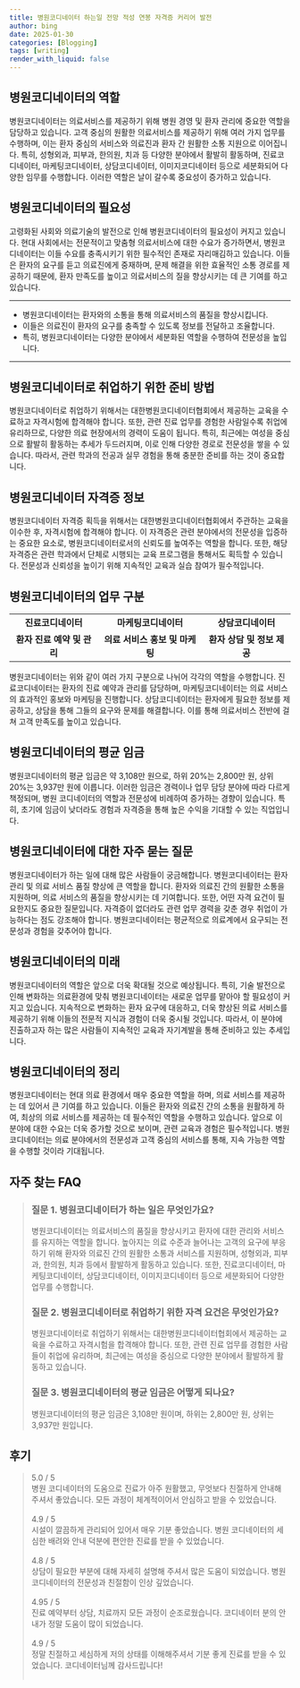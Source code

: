 ```yaml
---
title: 병원코디네이터 하는일 전망 적성 연봉 자격증 커리어 발전
author: bing
date: 2025-01-30
categories: [Blogging]
tags: [writing]
render_with_liquid: false
---
```



<h2 id='병원코디네이터_역할'>병원코디네이터의 역할</h2>

<p>병원코디네이터는 의료서비스를 제공하기 위해 병원 경영 및 환자 관리에 중요한 역할을 담당하고 있습니다. 고객 중심의 원활한 의료서비스를 제공하기 위해 여러 가지 업무를 수행하며, 이는 환자 중심의 서비스와 의료진과 환자 간 원활한 소통 지원으로 이어집니다. 특히, 성형외과, 피부과, 한의원, 치과 등 다양한 분야에서 활발히 활동하며, 진료코디네이터, 마케팅코디네이터, 상담코디네이터, 이미지코디네이터 등으로 세분화되어 다양한 임무를 수행합니다. 이러한 역할은 날이 갈수록 중요성이 증가하고 있습니다.</p>

<h2 id='병원코디네이터_필요성'>병원코디네이터의 필요성</h2>

<p>고령화된 사회와 의료기술의 발전으로 인해 병원코디네이터의 필요성이 커지고 있습니다. 현대 사회에서는 전문적이고 맞춤형 의료서비스에 대한 수요가 증가하면서, 병원코디네이터는 이들 수요를 충족시키기 위한 필수적인 존재로 자리매김하고 있습니다. 이들은 환자의 요구를 듣고 의료진에게 중재하며, 문제 해결을 위한 효율적인 소통 경로를 제공하기 때문에, 환자 만족도를 높이고 의료서비스의 질을 향상시키는 데 큰 기여를 하고 있습니다.</p>

<hr />

<ul>
    <li>병원코디네이터는 환자와의 소통을 통해 의료서비스의 품질을 향상시킵니다.</li>
    <li>이들은 의료진이 환자의 요구를 충족할 수 있도록 정보를 전달하고 조율합니다.</li>
    <li>특히, 병원코디네이터는 다양한 분야에서 세분화된 역할을 수행하여 전문성을 높입니다.</li>
</ul>

<hr />

<h2 id='병원코디네이터_취업준비'>병원코디네이터로 취업하기 위한 준비 방법</h2>

<p>병원코디네이터로 취업하기 위해서는 대한병원코디네이터협회에서 제공하는 교육을 수료하고 자격시험에 합격해야 합니다. 또한, 관련 진료 업무를 경험한 사람일수록 취업에 유리하므로, 다양한 의료 현장에서의 경력이 도움이 됩니다. 특히, 최근에는 여성을 중심으로 활발히 활동하는 추세가 두드러지며, 이로 인해 다양한 경로로 전문성을 쌓을 수 있습니다. 따라서, 관련 학과의 전공과 실무 경험을 통해 충분한 준비를 하는 것이 중요합니다.</p>

<h2 id='병원코디네이터_자격증_정보'>병원코디네이터 자격증 정보</h2>

<p>병원코디네이터 자격증 획득을 위해서는 대한병원코디네이터협회에서 주관하는 교육을 이수한 후, 자격시험에 합격해야 합니다. 이 자격증은 관련 분야에서의 전문성을 입증하는 중요한 요소로, 병원코디네이터로서의 신뢰도를 높여주는 역할을 합니다. 또한, 해당 자격증은 관련 학과에서 단체로 시행되는 교육 프로그램을 통해서도 획득할 수 있습니다. 전문성과 신뢰성을 높이기 위해 지속적인 교육과 실습 참여가 필수적입니다.</p>

<h2 id='병원코디네이터_업무_구분'>병원코디네이터의 업무 구분</h2>

<table>
    <tr>
        <td style="text-align: center; height: 17px;"><b>진료코디네이터</b></td>
        <td style="text-align: center; height: 17px;"><b>마케팅코디네이터</b></td>
        <td style="text-align: center; height: 17px;"><b>상담코디네이터</b></td>
    </tr>
    <tr>
        <td style="text-align: center; height: 17px;"><b>환자 진료 예약 및 관리</b></td>
        <td style="text-align: center; height: 17px;"><b>의료 서비스 홍보 및 마케팅</b></td>
        <td style="text-align: center; height: 17px;"><b>환자 상담 및 정보 제공</b></td>
    </tr>
</table>

<p>병원코디네이터는 위와 같이 여러 가지 구분으로 나뉘어 각각의 역할을 수행합니다. 진료코디네이터는 환자의 진료 예약과 관리를 담당하며, 마케팅코디네이터는 의료 서비스의 효과적인 홍보와 마케팅을 진행합니다. 상담코디네이터는 환자에게 필요한 정보를 제공하고, 상담을 통해 그들의 요구와 문제를 해결합니다. 이를 통해 의료서비스 전반에 걸쳐 고객 만족도를 높이고 있습니다.</p>

<h2 id='병원코디네이터_평균임금'>병원코디네이터의 평균 임금</h2>

<p>병원코디네이터의 평균 임금은 약 3,108만 원으로, 하위 20%는 2,800만 원, 상위 20%는 3,937만 원에 이릅니다. 이러한 임금은 경력이나 업무 담당 분야에 따라 다르게 책정되며, 병원 코디네이터의 역할과 전문성에 비례하여 증가하는 경향이 있습니다. 특히, 초기에 임금이 낮더라도 경험과 자격증을 통해 높은 수익을 기대할 수 있는 직업입니다.</p>

<h2 id='병원코디네이터_자주하는질문'>병원코디네이터에 대한 자주 묻는 질문</h2>

<p>병원코디네이터가 하는 일에 대해 많은 사람들이 궁금해합니다. 병원코디네이터는 환자 관리 및 의료 서비스 품질 향상에 큰 역할을 합니다. 환자와 의료진 간의 원활한 소통을 지원하며, 의료 서비스의 품질을 향상시키는 데 기여합니다. 또한, 어떤 자격 요건이 필요한지도 중요한 질문입니다. 자격증이 없더라도 관련 업무 경력을 갖춘 경우 취업이 가능하다는 점도 강조해야 합니다. 병원코디네이터는 평균적으로 의료계에서 요구되는 전문성과 경험을 갖추어야 합니다.</p>

<h2 id='병원코디네이터_미래'>병원코디네이터의 미래</h2>

<p>병원코디네이터의 역할은 앞으로 더욱 확대될 것으로 예상됩니다. 특히, 기술 발전으로 인해 변화하는 의료환경에 맞춰 병원코디네이터는 새로운 업무를 맡아야 할 필요성이 커지고 있습니다. 지속적으로 변화하는 환자 요구에 대응하고, 더욱 향상된 의료 서비스를 제공하기 위해 이들의 전문적 지식과 경험이 더욱 중시될 것입니다. 따라서, 이 분야에 진출하고자 하는 많은 사람들이 지속적인 교육과 자기계발을 통해 준비하고 있는 추세입니다.</p>

<h2 id='병원코디네이터_정리'>병원코디네이터의 정리</h2>

<p>병원코디네이터는 현대 의료 환경에서 매우 중요한 역할을 하며, 의료 서비스를 제공하는 데 있어서 큰 기여를 하고 있습니다. 이들은 환자와 의료진 간의 소통을 원활하게 하여, 최상의 의료 서비스를 제공하는 데 필수적인 역할을 수행하고 있습니다. 앞으로 이 분야에 대한 수요는 더욱 증가할 것으로 보이며, 관련 교육과 경험은 필수적입니다. 병원코디네이터는 의료 분야에서의 전문성과 고객 중심의 서비스를 통해, 지속 가능한 역할을 수행할 것이라 기대됩니다.</p>


<h2 id='자주_찾는_FAQ'>자주 찾는 FAQ</h2>
<div itemscope="" itemtype="https://schema.org/FAQPage"> 
<blockquote> 
<div itemscope="" itemprop="mainEntity" itemtype="https://schema.org/Question"> 
<h3 itemprop="name">질문 1. 병원코디네이터가 하는 일은 무엇인가요?</h3> 
<div itemscope="" itemprop="acceptedAnswer" itemtype="https://schema.org/Answer"> 
<span itemprop="text"> 
<p>병원코디네이터는 의료서비스의 품질을 향상시키고 환자에 대한 관리와 서비스를 유지하는 역할을 합니다. 높아지는 의료 수준과 늘어나는 고객의 요구에 부응하기 위해 환자와 의료진 간의 원활한 소통과 서비스를 지원하며, 성형외과, 피부과, 한의원, 치과 등에서 활발하게 활동하고 있습니다. 또한, 진료코디네이터, 마케팅코디네이터, 상담코디네이터, 이미지코디네이터 등으로 세분화되어 다양한 업무를 수행합니다.</p> 
</span> 
</div> 
</div> 

<div itemscope="" itemprop="mainEntity" itemtype="https://schema.org/Question"> 
<h3 itemprop="name">질문 2. 병원코디네이터로 취업하기 위한 자격 요건은 무엇인가요?</h3> 
<div itemscope="" itemprop="acceptedAnswer" itemtype="https://schema.org/Answer"> 
<span itemprop="text"> 
<p>병원코디네이터로 취업하기 위해서는 대한병원코디네이터협회에서 제공하는 교육을 수료하고 자격시험을 합격해야 합니다. 또한, 관련 진료 업무를 경험한 사람들이 취업에 유리하며, 최근에는 여성을 중심으로 다양한 분야에서 활발하게 활동하고 있습니다.</p> 
</span> 
</div> 
</div> 

<div itemscope="" itemprop="mainEntity" itemtype="https://schema.org/Question"> 
<h3 itemprop="name">질문 3. 병원코디네이터의 평균 임금은 어떻게 되나요?</h3> 
<div itemscope="" itemprop="acceptedAnswer" itemtype="https://schema.org/Answer"> 
<span itemprop="text"> 
<p>병원코디네이터의 평균 임금은 3,108만 원이며, 하위는 2,800만 원, 상위는 3,937만 원입니다.</p> 
</span> 
</div> 
</div> 

</blockquote> 
</div>
<h2 id='후기'>후기</h2>
<div itemscope itemtype="https://schema.org/Product">
  <blockquote>
  <div itemprop="review" itemscope itemtype="https://schema.org/Review">
      <div itemprop="reviewRating" itemscope itemtype="https://schema.org/Rating"> <span itemprop="ratingValue">5.0</span> / <span itemprop="bestRating">5</span> </div>
      <span itemprop="reviewBody">병원 코디네이터의 도움으로 진료가 아주 원활했고, 무엇보다 친절하게 안내해 주셔서 좋았습니다. 모든 과정이 체계적이어서 안심하고 받을 수 있었습니다.</span>
  </div>
  <br>
  <div itemprop="review" itemscope itemtype="https://schema.org/Review">
      <div itemprop="reviewRating" itemscope itemtype="https://schema.org/Rating"> <span itemprop="ratingValue">4.9</span> / <span itemprop="bestRating">5</span> </div>
      <span itemprop="reviewBody">시설이 깔끔하게 관리되어 있어서 매우 기분 좋았습니다. 병원 코디네이터의 세심한 배려와 안내 덕분에 편안한 진료를 받을 수 있었습니다.</span>
  </div>
  <br>
  <div itemprop="review" itemscope itemtype="https://schema.org/Review">
      <div itemprop="reviewRating" itemscope itemtype="https://schema.org/Rating"> <span itemprop="ratingValue">4.8</span> / <span itemprop="bestRating">5</span> </div>
      <span itemprop="reviewBody">상담이 필요한 부분에 대해 자세히 설명해 주셔서 많은 도움이 되었습니다. 병원 코디네이터의 전문성과 친절함이 인상 깊었습니다.</span>
  </div>
  <br>
  <div itemprop="review" itemscope itemtype="https://schema.org/Review">
      <div itemprop="reviewRating" itemscope itemtype="https://schema.org/Rating"> <span itemprop="ratingValue">4.95</span> / <span itemprop="bestRating">5</span> </div>
      <span itemprop="reviewBody">진료 예약부터 상담, 치료까지 모든 과정이 순조로웠습니다. 코디네이터 분의 안내가 정말 도움이 많이 되었습니다.</span>
  </div>
  <br>
  <div itemprop="review" itemscope itemtype="https://schema.org/Review">
      <div itemprop="reviewRating" itemscope itemtype="https://schema.org/Rating"> <span itemprop="ratingValue">4.9</span> / <span itemprop="bestRating">5</span> </div>
      <span itemprop="reviewBody">정말 친절하고 세심하게 저의 상태를 이해해주셔서 기분 좋게 진료를 받을 수 있었습니다. 코디네이터님께 감사드립니다!</span>
  </div>
  <br>
  </blockquote>
</div>
